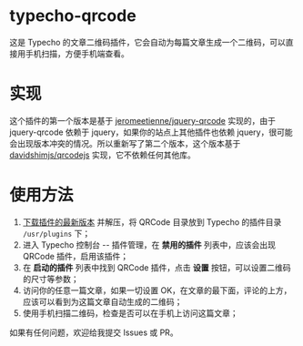 # typecho-qrcode
这是 Typecho 的文章二维码插件，它会自动为每篇文章生成一个二维码，可以直接用手机扫描，方便手机端查看。

实现
===========
这个插件的第一个版本是基于 [jeromeetienne/jquery-qrcode](https://github.com/jeromeetienne/jquery-qrcode) 实现的，由于 jquery-qrcode 依赖于 jquery，如果你的站点上其他插件也依赖 jquery，很可能会出现版本冲突的情况。所以重新写了第二个版本，这个版本基于 [davidshimjs/qrcodejs](https://github.com/davidshimjs/qrcodejs) 实现，它不依赖任何其他库。

使用方法
===========
1. [下载插件的最新版本](https://github.com/aneasystone/typecho-qrcode/releases) 并解压，将 QRCode 目录放到 Typecho 的插件目录 `/usr/plugins` 下；
1. 进入 Typecho 控制台 -- 插件管理，在 **禁用的插件** 列表中，应该会出现 QRCode 插件，启用该插件；
1. 在 **启动的插件** 列表中找到 QRCode 插件，点击 **设置** 按钮，可以设置二维码的尺寸等参数；
1. 访问你的任意一篇文章，如果一切设置 OK，在文章的最下面，评论的上方，应该可以看到为这篇文章自动生成的二维码；
1. 使用手机扫描二维码，检查是否可以在手机上访问这篇文章；

如果有任何问题，欢迎给我提交 Issues 或 PR。

